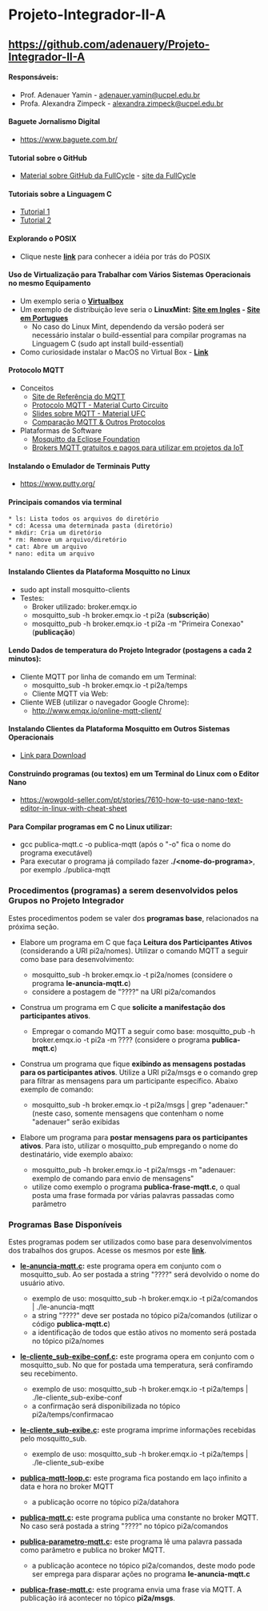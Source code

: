 # Projeto-Integrador-II-A
## https://github.com/adenauery/Projeto-Integrador-II-A

#### Responsáveis:
  * Prof. Adenauer Yamin - adenauer.yamin@ucpel.edu.br
  * Profa. Alexandra Zimpeck - alexandra.zimpeck@ucpel.edu.br

#### Baguete Jornalismo Digital
* https://www.baguete.com.br/

#### Tutorial sobre o GitHub
  * [Material sobre GitHub da FullCycle](https://fullcycle.com.br/git-e-github/) - [site da FullCycle](https://fullcycle.com.br/)

#### Tutoriais sobre a Linguagem C
  * [Tutorial 1](https://pt.wikibooks.org/wiki/Programar_em_C)
  * [Tutorial 2](https://wiki.ifsc.edu.br/mediawiki/index.php/AULA_5_-_Introdu%C3%A7%C3%A3o_%C3%A0_Linguagem_C_-_FIC#INTRODU.C3.87.C3.83O)

#### Explorando o POSIX
  * Clique neste **[link](https://pt.wikipedia.org/wiki/POSIX)** para conhecer a idéia por trás do POSIX

#### Uso de Virtualização para Trabalhar com Vários Sistemas Operacionais no mesmo Equipamento
  * Um exemplo seria o **[Virtualbox](https://www.virtualbox.org/)**
  * Um exemplo de distribuição leve seria o **LinuxMint:** **[Site em Ingles](https://linuxmint.com/) - [Site em Portugues](https://linuxmint.com.br/)**
    * No caso do Linux Mint, dependendo da versão poderá ser necessário instalar o build-essential para compilar programas na Linguagem C (sudo apt install build-essential)
  * Como curiosidade instalar o MacOS no Virtual Box - **[Link](https://youtu.be/Tru8CDZkpiY)**

#### Protocolo MQTT
  * Conceitos
    * [Site de Referência do MQTT](https://mqtt.org/)
    * [Protocolo MQTT - Material Curto Circuito](https://www.curtocircuito.com.br/blog/introducao-ao-mqtt/)
    * [Slides sobre MQTT - Material UFC](https://pt.slideshare.net/MaurcioMoreiraNeto/protocolo-mqtt-redes-de-computadores)
    * [Comparação MQTT & Outros Protocolos](https://medium.com/internet-das-coisas/iot-05-dando-uma-breve-an%C3%A1lise-no-protocolo-mqtt-e404e977fbb6)
  * Plataformas de Software
    * [Mosquitto da Eclipse Foundation](https://mosquitto.org)
    * [Brokers MQTT gratuitos e pagos para utilizar em projetos da IoT](https://diyprojects.io/8-online-mqtt-brokers-iot-connected-objects-cloud/#.XzfHmEl7nUI)
    
#### Instalando o Emulador de Terminais Putty
* https://www.putty.org/

#### Principais comandos via terminal

    * ls: Lista todos os arquivos do diretório
    * cd: Acessa uma determinada pasta (diretório)
    * mkdir: Cria um diretório
    * rm: Remove um arquivo/diretório
    * cat: Abre um arquivo
    * nano: edita um arquivo


#### Instalando Clientes da Plataforma Mosquitto no Linux

* sudo apt install mosquitto-clients
* Testes: 
  * Broker utilizado: broker.emqx.io
  * mosquitto_sub -h broker.emqx.io -t pi2a  (**subscrição**)
  * mosquitto_pub -h broker.emqx.io -t pi2a -m "Primeira Conexao"   (**publicação**)

#### Lendo Dados de temperatura do Projeto Integrador (postagens a cada 2 minutos):
  * Cliente MQTT por linha de comando em um Terminal:
    * mosquitto_sub -h broker.emqx.io -t pi2a/temps
    * Cliente MQTT via Web:
  * Cliente WEB (utilizar o navegador Google Chrome):
    * http://www.emqx.io/online-mqtt-client/

#### Instalando Clientes da Plataforma Mosquitto em Outros Sistemas Operacionais

* [Link para Download](https://mosquitto.org/download/)

#### Construindo programas (ou textos) em um Terminal do Linux com o Editor Nano
* https://wowgold-seller.com/pt/stories/7610-how-to-use-nano-text-editor-in-linux-with-cheat-sheet

#### Para Compilar programas em C no Linux utilizar:
* gcc publica-mqtt.c -o publica-mqtt  (após o "-o" fica o nome do programa executável)
* Para executar o programa já compilado fazer **./\<nome-do-programa\>**, por exemplo ./publica-mqtt

### Procedimentos (programas) a serem desenvolvidos pelos Grupos no Projeto Integrador

Estes procedimentos podem se valer dos **programas base**, relacionados na próxima seção.

* Elabore um programa em C que faça **Leitura dos Participantes Ativos** (considerando a URI pi2a/nomes). Utilizar o comando MQTT a seguir como base para desenvolvimento: 
  * mosquitto_sub -h broker.emqx.io -t pi2a/nomes (considere o programa **le-anuncia-mqtt.c**)
  * considere a postagem de "????" na URI pi2a/comandos

* Construa um programa em C que **solicite a manifestação dos participantes ativos**. 
  * Empregar o comando MQTT a seguir como base: mosquitto_pub -h broker.emqx.io -t pi2a -m ???? (considere o programa **publica-mqtt.c**)

* Construa um programa que fique **exibindo as mensagens postadas para os participantes ativos**. Utilize a URI pi2a/msgs e o comando grep para filtrar as mensagens para um participante específico. Abaixo exemplo de comando:
   *  mosquitto_sub -h broker.emqx.io -t pi2a/msgs | grep "adenauer:" (neste caso, somente mensagens que contenham o nome "adenauer" serão exibidas

* Elabore um programa para **postar mensagens para os participantes ativos**. Para isto, utilizar o mosquitto_pub empregando o nome do destinatário, vide exemplo abaixo:
   *  mosquitto_pub -h broker.emqx.io -t pi2a/msgs -m "adenauer: exemplo de comando para envio de mensagens"
   *  utilize como exemplo o programa **publica-frase-mqtt.c**, o qual posta uma frase formada por várias palavras passadas como parâmetro

### Programas Base Disponíveis

Estes programas podem ser utilizados como base para desenvolvimentos dos trabalhos dos grupos. Acesse os mesmos por este **[link](https://github.com/adenauery/Projeto-Integrador-II-A/find/main)**.

* **[le-anuncia-mqtt.c](https://github.com/adenauery/Projeto-Integrador-II-A/blob/main/le-anuncia-mqtt.c):** este programa opera em conjunto com o mosquitto_sub. Ao ser postada a string "????" será devolvido o nome do usuário ativo.
  * exemplo de uso: mosquitto_sub -h broker.emqx.io -t pi2a/comandos | ./le-anuncia-mqtt
  * a string "????" deve ser postada no tópico pi2a/comandos (utilizar o código **publica-mqtt.c**)
  * a identificação de todos que estão ativos no momento será postada no tópico pi2a/nomes

* **[le-cliente_sub-exibe-conf.c](https://github.com/adenauery/Projeto-Integrador-II-A/blob/main/le-cliente_sub-exibe-conf.c):** este programa opera em conjunto com o mosquitto_sub. No que for postada uma temperatura, será confiramdo seu recebimento.
  * exemplo de uso: mosquitto_sub -h broker.emqx.io -t pi2a/temps | ./le-cliente_sub-exibe-conf
  * a confirmação será disponibilizada no tópico pi2a/temps/confirmacao

* **[le-cliente_sub-exibe.c](https://github.com/adenauery/Projeto-Integrador-II-A/blob/main/le-cliente_sub-exibe.c):** este programa imprime informações recebidas pelo mosquitto_sub.
  * exemplo de uso: mosquitto_sub -h broker.emqx.io -t pi2a/temps | ./le-cliente_sub-exibe

* **[publica-mqtt-loop.c](https://github.com/adenauery/Projeto-Integrador-II-A/blob/main/publica-mqtt-loop.c):** este programa fica postando em laço infinito a data e hora no broker MQTT
  * a publicação ocorre no tópico pi2a/datahora

* **[publica-mqtt.c](https://github.com/adenauery/Projeto-Integrador-II-A/blob/main/publica-mqtt.c):** este programa publica uma constante no broker MQTT. No caso será postada a string "????" no tópico pi2a/comandos 

* **[publica-parametro-mqtt.c](https://github.com/adenauery/Projeto-Integrador-II-A/blob/main/publica-parametro-mqtt.c):** este programa lê uma palavra passada como parâmetro e publica no broker MQTT.
  * a publicação acontece no tópico pi2a/comandos, deste modo pode ser emprega para disparar ações no programa **le-anuncia-mqtt.c**

* **[publica-frase-mqtt.c](https://github.com/adenauery/Projeto-Integrador-II-A/blob/main/publica-frase-mqtt.c):** este programa envia uma frase via MQTT. A publicação irá acontecer no tópico **pi2a/msgs**.
